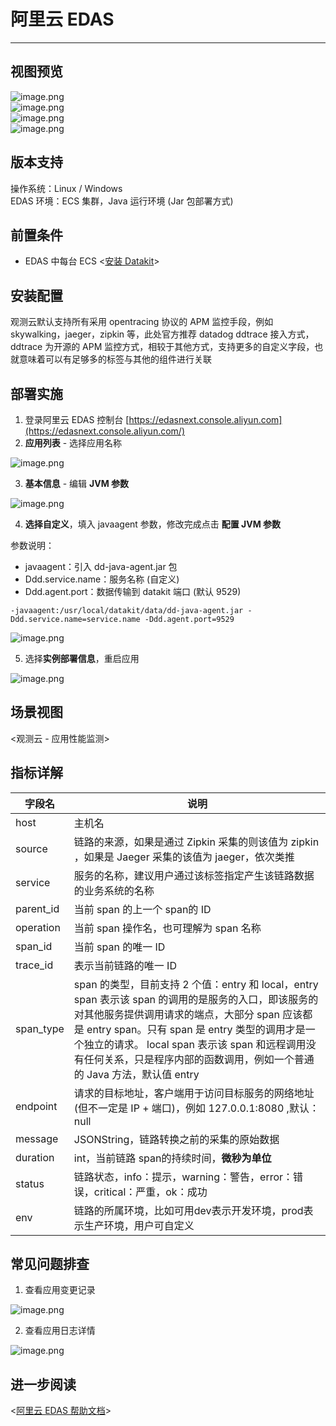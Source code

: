 # 阿里云 EDAS
---

## 视图预览
![image.png](imgs/input-aliyun-edas-01.png)<br />
![image.png](imgs/input-aliyun-edas-02.png)<br />
![image.png](imgs/input-aliyun-edas-03.png)<br />
![image.png](imgs/input-aliyun-edas-04.png)

## 版本支持
操作系统：Linux / Windows<br />EDAS 环境：ECS 集群，Java 运行环境 (Jar 包部署方式)

## 前置条件

- EDAS 中每台 ECS <[安装 Datakit](../datakit/datakit-install.md)>

## 安装配置
观测云默认支持所有采用 opentracing 协议的 APM 监控手段，例如 skywalking，jaeger，zipkin 等，此处官方推荐 datadog ddtrace 接入方式，ddtrace 为开源的 APM 监控方式，相较于其他方式，支持更多的自定义字段，也就意味着可以有足够多的标签与其他的组件进行关联

## 部署实施

1. 登录阿里云 EDAS 控制台  [https://edasnext.console.aliyun.com](https://edasnext.console.aliyun.com/)
1. **应用列表** - 选择应用名称 

![image.png](imgs/input-aliyun-edas-05.png)

3. **基本信息** - 编辑 **JVM 参数**

![image.png](imgs/input-aliyun-edas-06.png)

4. **选择自定义**，填入 javaagent 参数，修改完成点击 **配置 JVM 参数**

参数说明：

- javaagent：引入 dd-java-agent.jar 包
- Ddd.service.name：服务名称 (自定义)
- Ddd.agent.port：数据传输到 datakit 端口 (默认 9529)
```
-javaagent:/usr/local/datakit/data/dd-java-agent.jar -Ddd.service.name=service.name -Ddd.agent.port=9529 
```
![image.png](imgs/input-aliyun-edas-07.png)

5. 选择**实例部署信息**，重启应用

![image.png](imgs/input-aliyun-edas-08.png)

## 场景视图
<观测云 - 应用性能监测>

## 指标详解

| 字段名 | 说明 |
| --- | --- |
| host | 主机名 |
| source | 链路的来源，如果是通过 Zipkin 采集的则该值为 zipkin<br />，如果是 Jaeger 采集的该值为 jaeger，依次类推 |
| service | 服务的名称，建议用户通过该标签指定产生该链路数据的业务系统的名称 |
| parent_id | 当前 span 的上一个 span的 ID |
| operation | 当前 span 操作名，也可理解为 span 名称 |
| span_id | 当前 span 的唯一 ID |
| trace_id | 表示当前链路的唯一 ID |
| span_type | span 的类型，目前支持 2 个值：entry 和 local，entry span 表示该 span 的调用的是服务的入口，即该服务的对其他服务提供调用请求的端点，大部分 span 应该都是 entry span。只有 span 是 entry 类型的调用才是一个独立的请求。 local span 表示该 span 和远程调用没有任何关系，只是程序内部的函数调用，例如一个普通的 Java 方法，默认值 entry |
| endpoint | 请求的目标地址，客户端用于访问目标服务的网络地址(但不一定是 IP + 端口)，例如 127.0.0.1:8080 ,默认：null |
| message | JSONString，链路转换之前的采集的原始数据 |
| duration | int，当前链路 span的持续时间，**微秒为单位** |
| status | 链路状态，info：提示，warning：警告，error：错误，critical：严重，ok：成功 |
| env | 链路的所属环境，比如可用dev表示开发环境，prod表示生产环境，用户可自定义 |

## 常见问题排查

1. 查看应用变更记录

![image.png](imgs/input-aliyun-edas-09.png)

2. 查看应用日志详情

![image.png](imgs/input-aliyun-edas-10.png)

## 进一步阅读
<[阿里云 EDAS 帮助文档](https://help.aliyun.com/product/29500.html)>

